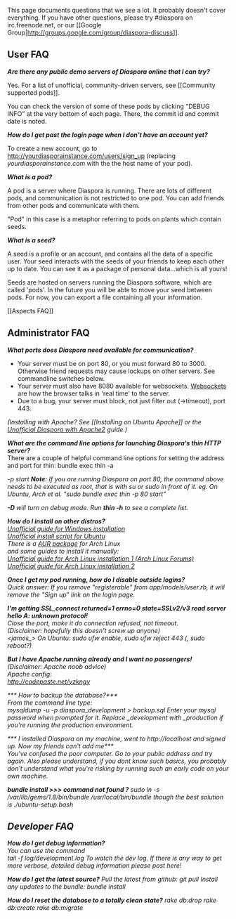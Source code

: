 This page documents questions that we see a lot. It probably doesn't cover everything. 
If you have other questions, please try #diaspora on irc.freenode.net,
or our [[Google Group|http://groups.google.com/group/diaspora-discuss]].

## User FAQ

***Are there any public demo servers of Diaspora online that I can try?***  

Yes. For a list of unofficial, community-driven servers, see [[Community supported pods]].

You can check the version of some of these pods by clicking "DEBUG INFO" at the very bottom 
of each page. There, the commit id and commit date is noted.

***How do I get past the login page when I don't have an account yet?***  

To create a new account, go to http://yourdiasporainstance.com/users/sign_up (replacing *yourdiasporainstance.com* with the the host name of your pod).

***What is a *pod*?***  

A pod is a server where Diaspora is running. There are lots of different pods, and communication 
is not restricted to one pod. You can add friends from other pods and communicate with them.

"Pod" in this case is a metaphor referring to pods on plants which contain seeds.

***What is a *seed*?***  

A seed is a profile or an account, and contains all the data of a specific user. 
Your seed interacts with the seeds of your friends to keep each other up to date. 
You can see it as a package of personal data...which is all yours! 

Seeds are hosted on servers running the Diaspora software, which are called 'pods'. 
In the future you will be able to move your seed between pods. For now, you can export a file
containing all your information.

[[Aspects FAQ]]

## Administrator FAQ

***What ports does Diaspora need available for communication?***  

* Your server must be on port 80, or you must forward 80 to 3000.  Otherwise friend requests may cause lockups on other servers.  See commandline switches below.
* Your server must also have 8080 available for websockets.  [Websockets](http://en.wikipedia.org/wiki/WebSockets) are how the browser talks in 'real time' to the server.
* Due to a bug, your server must block, not just filter out (->timeout), port 443.

*(Installing with Apache? See [[Installing on Ubuntu Apache]] or the [Unofficial Diaspora with Apache2](http://blog.fejes.ca/?p=41) guide.)*

***What are the command line options for launching Diaspora's thin HTTP server?***  
There are a couple of helpful command line options for setting the address and port for thin:
    bundle exec thin -a <address> -p <port> start
**Note:** If you are running Diaspora on port 80, the command above needs to be executed as root, that is with su or sudo in front of it. eg. On Ubuntu, Arch et al. "sudo bundle exec thin -p 80 start"

**-D** will turn on debug mode.  Run **thin -h** to see a complete list.

***How do I install on other distros?***  
[Unofficial guide for Windows installation](http://tom.net.nz/2010/09/installing-diaspora-on-windows/)<br>
[Unofficial install script for Ubuntu](http://github.com/maco/diaspora/commits/master/ubuntu-setup.bash)<br>
There is a [AUR package](http://aur.archlinux.org/packages.php?ID=40859) for Arch Linux<br>
and some guides to install it manually:  
[Unofficial guide for Arch Linux installation 1 (Arch Linux Forums)](https://bbs.archlinux.org/viewtopic.php?pid=826763#p826763)<br>
[Unofficial guide for Arch Linux installation 2](http://www.diederickdevries.net/blog/2010/09/16/diaspora-on-arch/)<br>


***Once I get my pod running, how do I disable outside logins?***  
Quick answer: If you remove "registerable" from app/models/user.rb, it will remove the "Sign up" link on the login page.

***I'm getting SSL_connect returned=1 errno=0 state=SSLv2/v3 read server hello A: unknown protocol!***  
Close the port, make it do connection refused, not timeout.  
(Disclaimer: hopefully this doesn't screw up anyone)  
<james_> On Ubuntu: sudo ufw enable, sudo ufw reject 443 (, sudo reboot?)

***But I have Apache running already and I want no passengers!***  
(Disclaimer: Apache noob advice)  
Apache config:  
http://codepaste.net/yzkngy

*** How to backup the database?***  
From the command line type:  
    mysqldump -u <mysql username> -p diaspora_development > backup.sql
Enter your mysql password when prompted for it.
Replace \_development with \_production if you're running the production environment.

*** I installed Diaspora on my machine, went to http://localhost and signed up. Now my friends can't add me***  
You've confused the poor computer. Go to your public address and try again. Also please understand, if you dont know such basics, you probably don't understand what you're risking by running such an early code on your own machine.

***bundle install >>> command not found ?***
sudo ln -s /var/lib/gems/1.8/bin/bundle /usr/local/bin/bundle
though the best solution is ./ubuntu-setup.bash

## Developer FAQ

***How do I get debug information?***  
You can use the command  
    tail -f log/development.log
To watch the dev log.  *If there is any way to get more verbose, detailed debug information please post here!*

***How do I get the latest source?***
Pull the latest from github:
    git pull
Install any updates to the bundle:
    bundle install
    
***How do I reset the database to a totally clean state?***
    rake db:drop
    rake db:create
    rake db:migrate